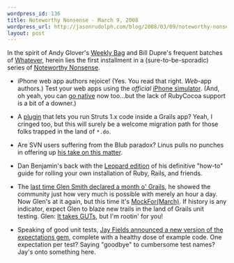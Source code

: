 ```yaml
--- 
wordpress_id: 136
title: Noteworthy Nonsense - March 9, 2008
wordpress_url: http://jasonrudolph.com/blog/2008/03/09/noteworthy-nonsense-march-9-2008/
layout: post
---
```

In the spirit of Andy Glover's [Weekly Bag](http://thediscoblog.com/2008/03/08/the-weekly-bag-march-7/ "The Disco Blog - The weekly bag - March 7") and Bill Dupre's frequent batches of [Whatever](http://wpdupre.blogspot.com/2008/03/whatever.html "whatever"), herein lies the first installment in a (sure-to-be-sporadic) series of [Noteworthy Nonsense](http://jasonrudolph.com/blog/tag/nonsense/ "jasonrudolph.com - Blog Category - Noteworthy Nonsense").  

* iPhone web app authors rejoice!  (Yes. You read that right.  *Web*-app authors.)  Test your web apps using the *official* [iPhone simulator](http://developer.apple.com/iphone/program/ "Apple Developer Connection - iPhone Dev Center - iPhone Developer Program").  (And, oh yeah, you can [go native](http://developer.apple.com/iphone/program/details.html "Apple Developer Connection - iPhone Dev Center - iPhone Developer Program Details") now too...but the lack of RubyCocoa support is a bit of a downer.)

* A [plugin](http://docs.codehaus.org/display/GRAILS/Struts+1+Plugin "Grails Struts 1.X Plugin") that lets you run Struts 1.x code inside a Grails app?  Yeah, I cringed too, but this will surely be a welcome migration path for those folks trapped in the land of <code>*.do</code>.  

* Are SVN users suffering from the Blub paradox?  Linus pulls no punches in offering up [his take on this matter](http://www.youtube.com/watch?v=4XpnKHJAok8 "YouTube - Tech Talk: Linus Torvalds on git").  

* Dan Benjamin's back with the [Leopard edition](http://hivelogic.com/articles/ruby-rails-leopard/ "Hivelogic: Installing Ruby, Rubygems, Rails, and Mongrel on Mac OS X 10.5 (Leopard)") of his definitive "how-to" guide for rolling your own installation of Ruby, Rails, and friends.  

* The [last time Glen Smith declared a month o' Grails](http://blogs.bytecode.com.au:80/glen/2007/02/27/grails-challenge--pens-down.html "Glen Smith - Grails Challenge: Pens Down"), he showed the community just how very much is possible with merely an hour a day.  Now Glen's at it again, but this time it's [MockFor(March)](http://blogs.bytecode.com.au/glen/2008/03/04/mockfor-march---overcoming-grails-testing-inertia.html "Glen Smith - MockFor(March): Overcoming Grails testing inertia").  If history is any indicator, expect Glen to blaze new trails in the land of Grails unit testing.  Glen: [It takes GUTs](http://alistair.cockburn.us/index.php/The_modern_programming_professional_has_GUTs "Alistair Cockburn - The modern programming professional has GUTs"), but I'm rootin' for you!

* Speaking of good unit tests, [Jay Fields announced a new version of the expectations gem](http://blog.jayfields.com/2008/03/ruby-expectations-gem-version-023.html "Jay Fields Thoughts: Ruby: expectations gem version 0.2.3"), complete with a healthy dose of example code.  One expectation per test?  Saying "goodbye" to cumbersome test names?  Jay's onto something here.
